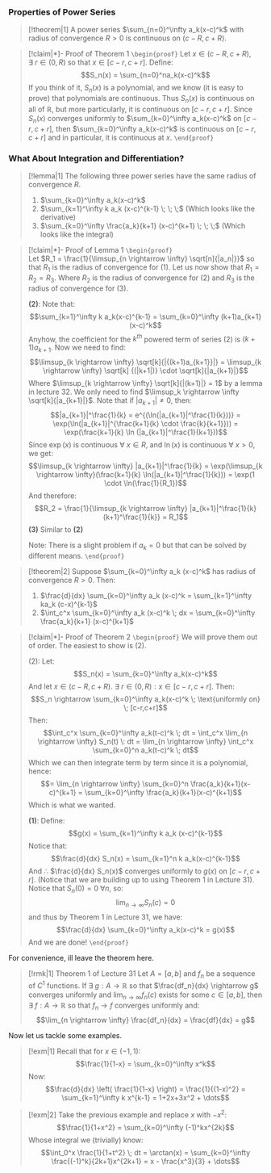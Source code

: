 ### Properties of Power Series

>[!theorem|1]
>A power series $\sum_{n=0}^\infty a_k(x-c)^k$ with radius of convergence $R > 0$ is continuous on $(c-R,c+R)$. 

>[!claim|*]- Proof of Theorem 1
>`\begin{proof}` 
>Let $x \in (c-R,c+R)$, $\exists \: r \in (0,R)$ so that $x \in [c-r,c+r]$. Define: $$S_n(x) = \sum_{n=0}^na_k(x-c)^k$$If you think of it, $S_n(x)$ is a polynomial, and we know (it is easy to prove) that polynomials are continuous. Thus $S_n(x)$ is continuous on all of $\mathbb{R}$, but more particularly, it is continuous on $[c-r,c+r]$. 
>Since $S_n(x)$ converges uniformly to $\sum_{k=0}^\infty a_k(x-c)^k$ on $[c-r,c+r]$, then $\sum_{k=0}^\infty a_k(x-c)^k$ is continuous on $[c-r,c+r]$ and in particular, it is continuous at $x$.
>`\end{proof}`

### What About Integration and Differentiation?

>[!lemma|1]
>The following three power series have the same radius of convergence $R$.
>1. $\sum_{k=0}^\infty a_k(x-c)^k$
>2. $\sum_{k=1}^\infty k a_k (x-c)^{k-1} \; \; \;$ (Which looks like the derivative)
>3. $\sum_{k=0}^\infty \frac{a_k}{k+1} (x-c)^{k+1} \; \; \;$ (Which looks like the integral)

>[!claim|*]- Proof of Lemma 1
>`\begin{proof}`  
>Let $R_1 = \frac{1}{\limsup_{n \rightarrow \infty} \sqrt[n]{|a_n|}}$ so that $R_1$ is the radius of convergence for $(1)$. Let us now show that $R_1 = R_2 = R_3$. Where $R_2$ is the radius of convergence for $(2)$ and $R_3$ is the radius of convergence for $(3)$.
>
>**(2)**: 
>Note that: $$\sum_{k=1}^\infty k a_k(x-c)^{k-1} = \sum_{k=0}^\infty (k+1)a_{k+1}(x-c)^k$$Anyhow, the coefficient for the $k^{th}$ powered term of series $(2)$ is $(k+1)a_{k+1}$. Now we need to find: $$\limsup_{k \rightarrow \infty} \sqrt[k]{|{(k+1)a_{k+1}}|} = \limsup_{k \rightarrow \infty} \sqrt[k] {(|k+1|)} \cdot \sqrt[k]{|a_{k+1}|}$$Where $\limsup_{k \rightarrow \infty} \sqrt[k]{|(k+1)|} = 1$ by a lemma in lecture 32. We only need to find $\limsup_k \rightarrow \infty \sqrt[k]{|a_{k+1}|}$. Note that if $|a_{k+1}| \ne 0$, then: $$|a_{k+1}|^\frac{1}{k} = e^{(\ln(|a_{k+1}|^\frac{1}{k}))} = \exp(\ln(|a_{k+1}|^{\frac{k+1}{k} \cdot \frac{k}{k+1}})) = \exp(\frac{k+1}{k} \ln (|a_{k+1}|^\frac{1}{k+1}))$$
>Since $\exp(x)$ is continuous $\forall \:x \in R$, and $\ln(x)$ is continuous $\forall \: x > 0$, we get: $$\limsup_{k \rightarrow \infty} |a_{k+1}|^\frac{1}{k} = \exp(\limsup_{k \rightarrow \infty}(\frac{k+1}{k} \ln(|a_{k+1}|^\frac{1}{k})) = \exp(1 \cdot \ln(\frac{1}{R_1})$$
>And therefore: $$R_2 = \frac{1}{\limsup_{k \rightarrow \infty} |a_{k+1}|^\frac{1}{k}(k+1)^\frac{1}{k}} = R_1$$
>**(3)**
>Similar to **(2)**
>
>Note: There is a slight problem if $a_k = 0$ but that can be solved by different means.
>`\end{proof}`

>[!theorem|2]
>Suppose $\sum_{k=0}^\infty a_k (x-c)^k$ has radius of convergence $R > 0$. Then:
>1. $\frac{d}{dx} \sum_{k=0}^\infty a_k (x-c)^k = \sum_{k=1}^\infty ka_k (c-x)^{k-1}$
>2. $\int_c^x \sum_{k=0}^\infty a_k (x-c)^k \; dx = \sum_{k=0}^\infty \frac{a_k}{k+1} (x-c)^{k+1}$

>[!claim|*]- Proof of Theorem 2
>`\begin{proof}`
>We will prove them out of order. The easiest to show is $(2)$.
>
>$(2)$:
>Let: $$S_n(x) = \sum_{k=0}^\infty a_k(x-c)^k$$And let $x \in (c-R,c+R)$. $\exists \: r \in (0,R): x \in [c-r,c+r]$. Then: $$S_n \rightarrow \sum_{k=0}^\infty a_k(x-c)^k \; \text{uniformly on} \; [c-r,c+r]$$Then: $$\int_c^x \sum_{k=0}^\infty a_k(t-c)^k \; dt = \int_c^x \lim_{n \rightarrow \infty} S_n(t) \: dt = \lim_{n \rightarrow \infty} \int_c^x \sum_{k=0}^n a_k(t-c)^k \; dt$$
>Which we can then integrate term by term since it is a polynomial, hence: $$= \lim_{n \rightarrow \infty} \sum_{k=0}^n \frac{a_k}{k+1}(x-c)^{k+1} = \sum_{k=0}^\infty \frac{a_k}{k+1}(x-c)^{k+1}$$
>Which is what we wanted.
>
>**(1)**:
>Define: $$g(x) = \sum_{k=1}^\infty k a_k (x-c)^{k-1}$$Notice that: $$\frac{d}{dx} S_n(x) = \sum_{k=1}^n k a_k(x-c)^{k-1}$$And $\therefore$ $\frac{d}{dx} S_n(x)$ converges uniformly to $g(x)$ on $[c-r, c+r]$. (Notice that we are building up to using Theorem 1 in Lecture 31). 
>Notice that $S_n(0) = 0 \; \forall n$, so: $$\lim_{n \rightarrow \infty} S_n(c) = 0$$and thus by Theorem 1 in Lecture 31, we have: $$\frac{d}{dx} \sum_{k=0}^\infty a_k(x-c)^k = g(x)$$And we are done!
>`\end{proof}` 

For convenience, ill leave the theorem here.

>[!rmk|1] Theorem 1 of Lecture 31 
>Let $A = [a,b]$ and $f_n$ be a sequence of $C^1$ functions. If $\exists \; g : A \rightarrow \mathbb{R}$ so that $\frac{df_n}{dx} \rightarrow g$ converges uniformly and $\lim_{n \rightarrow \infty} f_n(c)$ exists for some $c \in [a,b]$, then $\exists \: f: A \rightarrow \mathbb{R}$ so that $f_n \rightarrow f$ converges uniformly and: $$\lim_{n \rightarrow \infty} \frac{df_n}{dx} = \frac{df}{dx} = g$$

Now let us tackle some examples.

>[!exm|1]
>Recall that for $x \in (-1,1)$: $$\frac{1}{1-x} = \sum_{k=0}^\infty x^k$$Now: $$\frac{d}{dx} \left( \frac{1}{1-x} \right) = \frac{1}{(1-x)^2} = \sum_{k=1}^\infty k x^{k-1} = 1+2x+3x^2 + \dots$$

>[!exm|2]
>Take the previous example and replace $x$ with $-x^2$: $$\frac{1}{1+x^2} = \sum_{k=0}^\infty (-1)^kx^{2k}$$Whose integral we (trivially) know: $$\int_0^x \frac{1}{1+t^2} \; dt = \arctan(x) = \sum_{k=0}^\infty \frac{(-1)^k}{2k+1}x^{2k+1} = x - \frac{x^3}{3} + \dots$$
>








